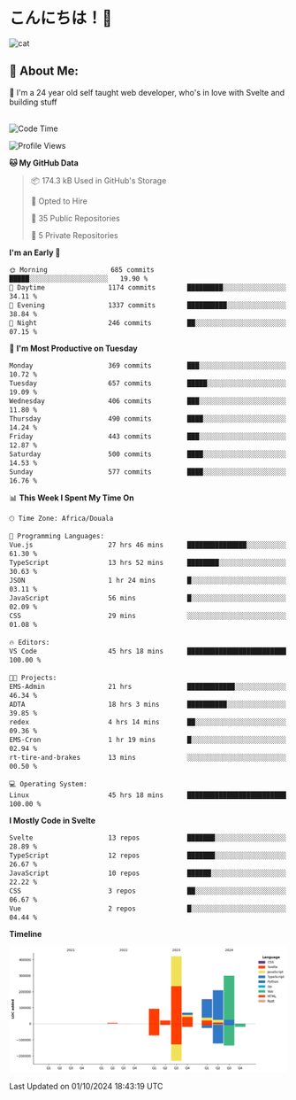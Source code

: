 

# こんにちは！🙂  
![cat](https://github.com/michaelnji/michaelnji/assets/73862378/606e99e9-2c18-4853-8722-991e4af8eae6)

## 💫 About Me:
🙂 I'm a 24 year old self taught web developer, who's in love with Svelte and building stuff <br><br>

<!--START_SECTION:waka-->
![Code Time](http://img.shields.io/badge/Code%20Time-1%2C069%20hrs%2017%20mins-blue)

![Profile Views](http://img.shields.io/badge/Profile%20Views-1-blue)

**🐱 My GitHub Data** 

> 📦 174.3 kB Used in GitHub's Storage 
 > 
> 💼 Opted to Hire
 > 
> 📜 35 Public Repositories 
 > 
> 🔑 5 Private Repositories 
 > 
**I'm an Early 🐤** 

```text
🌞 Morning                685 commits         █████░░░░░░░░░░░░░░░░░░░░   19.90 % 
🌆 Daytime                1174 commits        █████████░░░░░░░░░░░░░░░░   34.11 % 
🌃 Evening                1337 commits        ██████████░░░░░░░░░░░░░░░   38.84 % 
🌙 Night                  246 commits         ██░░░░░░░░░░░░░░░░░░░░░░░   07.15 % 
```
📅 **I'm Most Productive on Tuesday** 

```text
Monday                   369 commits         ███░░░░░░░░░░░░░░░░░░░░░░   10.72 % 
Tuesday                  657 commits         █████░░░░░░░░░░░░░░░░░░░░   19.09 % 
Wednesday                406 commits         ███░░░░░░░░░░░░░░░░░░░░░░   11.80 % 
Thursday                 490 commits         ████░░░░░░░░░░░░░░░░░░░░░   14.24 % 
Friday                   443 commits         ███░░░░░░░░░░░░░░░░░░░░░░   12.87 % 
Saturday                 500 commits         ████░░░░░░░░░░░░░░░░░░░░░   14.53 % 
Sunday                   577 commits         ████░░░░░░░░░░░░░░░░░░░░░   16.76 % 
```


📊 **This Week I Spent My Time On** 

```text
🕑︎ Time Zone: Africa/Douala

💬 Programming Languages: 
Vue.js                   27 hrs 46 mins      ███████████████░░░░░░░░░░   61.30 % 
TypeScript               13 hrs 52 mins      ████████░░░░░░░░░░░░░░░░░   30.63 % 
JSON                     1 hr 24 mins        █░░░░░░░░░░░░░░░░░░░░░░░░   03.11 % 
JavaScript               56 mins             █░░░░░░░░░░░░░░░░░░░░░░░░   02.09 % 
CSS                      29 mins             ░░░░░░░░░░░░░░░░░░░░░░░░░   01.08 % 

🔥 Editors: 
VS Code                  45 hrs 18 mins      █████████████████████████   100.00 % 

🐱‍💻 Projects: 
EMS-Admin                21 hrs              ████████████░░░░░░░░░░░░░   46.34 % 
ADTA                     18 hrs 3 mins       ██████████░░░░░░░░░░░░░░░   39.85 % 
redex                    4 hrs 14 mins       ██░░░░░░░░░░░░░░░░░░░░░░░   09.36 % 
EMS-Cron                 1 hr 19 mins        █░░░░░░░░░░░░░░░░░░░░░░░░   02.94 % 
rt-tire-and-brakes       13 mins             ░░░░░░░░░░░░░░░░░░░░░░░░░   00.50 % 

💻 Operating System: 
Linux                    45 hrs 18 mins      █████████████████████████   100.00 % 
```

**I Mostly Code in Svelte** 

```text
Svelte                   13 repos            ███████░░░░░░░░░░░░░░░░░░   28.89 % 
TypeScript               12 repos            ███████░░░░░░░░░░░░░░░░░░   26.67 % 
JavaScript               10 repos            ██████░░░░░░░░░░░░░░░░░░░   22.22 % 
CSS                      3 repos             ██░░░░░░░░░░░░░░░░░░░░░░░   06.67 % 
Vue                      2 repos             █░░░░░░░░░░░░░░░░░░░░░░░░   04.44 % 
```



**Timeline**

![Lines of Code chart](https://raw.githubusercontent.com/michaelnji/michaelnji/main/assets/bar_graph.png)


 Last Updated on 01/10/2024 18:43:19 UTC
<!--END_SECTION:waka-->
